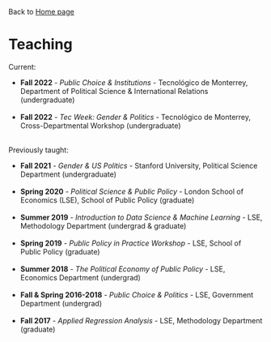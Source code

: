 Back to [Home page](/README.md)

# Teaching

Current:
* **Fall 2022** - *Public Choice & Institutions* - Tecnológico de Monterrey, Department of Political Science & International Relations (undergraduate)
<br/><br/>
* **Fall 2022** - *Tec Week: Gender & Politics* - Tecnológico de Monterrey, Cross-Departmental Workshop (undergraduate)
<br/><br/>

Previously taught:
* **Fall 2021** - *Gender & US Politics* - Stanford University, Political Science Department (undergraduate)
<br/><br/>
* **Spring 2020** - *Political Science & Public Policy* - London School of Economics (LSE), School of Public Policy (graduate)
<br/><br/>
* **Summer 2019** - *Introduction to Data Science & Machine Learning* - LSE, Methodology Department (undergrad & graduate)
<br/><br/>
* **Spring 2019** - *Public Policy in Practice Workshop* - LSE, School of Public Policy (graduate)
<br/><br/>
* **Summer 2018** - *The Political Economy of Public Policy* - LSE, Economics Department (undergrad)
<br/><br/>
* **Fall & Spring 2016-2018** - *Public Choice & Politics* - LSE, Government Department (undergrad)
<br/><br/>
* **Fall 2017** - *Applied Regression Analysis* - LSE, Methodology Department (graduate)
